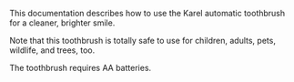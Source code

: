 This documentation describes how to use the Karel automatic toothbrush for a cleaner, brighter smile.

Note that this toothbrush is totally safe to use for children, adults, pets, wildlife, and trees, too.

The toothbrush requires AA batteries.